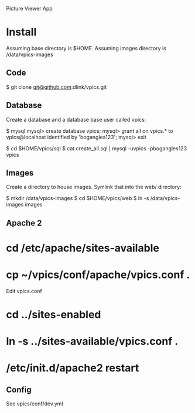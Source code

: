 Picture Viewer App

Install
=======

Assuming base directory is $HOME.
Assuming images directory is /data/vpics-images

Code
----
 $ git clone git@github.com:dlink/vpics.git

Database
--------
Create a database and a database base user called vpics:

 $ mysql
 mysql> create database vpics;
 mysql> grant all on vpics.* to vpics@localhost identified by 'bogangles123';
 mysql> exit

 $ cd $HOME/vpics/sql
 $ cat create_all.sql | mysql -uvpics -pbogangles123 vpics

Images
------
Create a directory to house images.  Symlink that into the web/ directory:

 $ mkdir /data/vpics-images
 $ cd $HOME/vpics/web
 $ ln -s /data/vpics-images images

Apache 2
--------
 # cd /etc/apache/sites-available
 # cp ~<USERNAME>/vpics/conf/apache/vpics.conf .

Edit  vpics.conf

 # cd ../sites-enabled
 # ln -s ../sites-available/vpics.conf .
 # /etc/init.d/apache2 restart

Config
------
See vpics/conf/dev.yml



